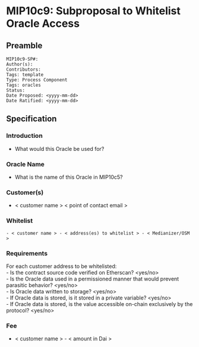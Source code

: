 # MIP10c9: Subproposal to Whitelist Oracle Access

## Preamble
```
MIP10c9-SP#: 
Author(s):
Contributors:
Tags: template
Type: Process Component
Tags: oracles
Status:
Date Proposed: <yyyy-mm-dd>
Date Ratified: <yyyy-mm-dd>
``` 

## Specification

### Introduction
- What would this Oracle be used for?

### Oracle Name
- What is the name of this Oracle in MIP10c5?

### Customer(s)
- < customer name > < point of contact email >

### Whitelist
	- < customer name > - < address(es) to whitelist > - < Medianizer/OSM >

### Requirements
For each customer address to be whitelisted:   
	- Is the contract source code verified on Etherscan? <yes/no>   
	- Is the Oracle data used in a permissioned manner that would prevent parasitic behavior? <yes/no>   
	- Is Oracle data written to storage? <yes/no>   
		- If Oracle data is stored, is it stored in a private variable? <yes/no>   
		- If Oracle data is stored, is the value accessible on-chain exclusively by the protocol? <yes/no>   

### Fee
- < customer name > - < amount in Dai >

